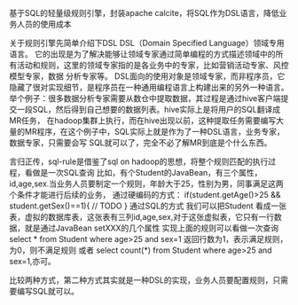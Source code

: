 基于SQL的轻量级规则引擎，封装apache calcite，将SQL作为DSL语言，降低业务人员的使用成本

关于规则引擎先简单介绍下DSL
DSL（Domain Specified Language）领域专用语言。 
它的出现是为了解决能够让领域专家通过简单编程的方式描述领域中的所有活动和规则，这里的领域专家指的是各业务中的专家，比如营销活动专家、风控模型专家，数据
分析专家等。
DSL面向的使用对象是领域专家，而非程序员，它隐藏了很对实现细节，是程序员在一种通用编程语言上构建出来的另外一种语言。
举个例子：很多数据分析专家需要从数仓中提取数据，其过程是通过hive客户端提交一段SQL，然后得到自己想要的数据列表。hive实际上是将用户的SQL翻译成MR任务，
在hadoop集群上执行，而在hive出现以前，这种提取任务需要编写大量的MR程序，在这个例子中，SQL实际上就是作为了一种DSL语言，业务专家，数据专家，只需要会写
SQL就可以了，完全不必了解MR到底是个什么东西。

言归正传，sql-rule是借鉴了sql on hadoop的思想，将整个规则匹配的执行过程，看做是一次SQL查询
比如，有个Student的JavaBean，有三个属性，id,age,sex.当业务人员要制定一个规则，年龄大于25，性别为男，同事满足这两个条件才能进行后续的业务，
通过硬编码的方式：
if(student.getAge()>25 && student.getSex()==1){
  // TODO
}
通过SQL的方式
我们可以把Student 看成一张表，虚拟的数据库表，这张表有三列id,age,sex,对于这张虚拟表，它只有一行数据，就是通过JavaBean setXXX的几个属性
实现上面的规则可以看做一次查询
select * from Student where age>25 and sex=1
返回行数为1，表示满足规则，为0，则不满足规则
或者
select count(*) from Student where age>25 and sex=1,亦可。

比较两种方式，第二种方式其实就是一种DSL的实现，业务人员要配置规则，只需要编写SQL就可以。

